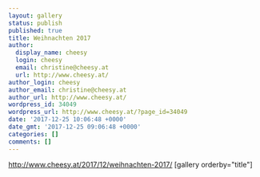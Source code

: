 ```yaml
---
layout: gallery
status: publish
published: true
title: Weihnachten 2017
author:
  display_name: cheesy
  login: cheesy
  email: christine@cheesy.at
  url: http://www.cheesy.at/
author_login: cheesy
author_email: christine@cheesy.at
author_url: http://www.cheesy.at/
wordpress_id: 34049
wordpress_url: http://www.cheesy.at/?page_id=34049
date: '2017-12-25 10:06:48 +0000'
date_gmt: '2017-12-25 09:06:48 +0000'
categories: []
comments: []
---
```

http://www.cheesy.at/2017/12/weihnachten-2017/
[gallery orderby="title"]
